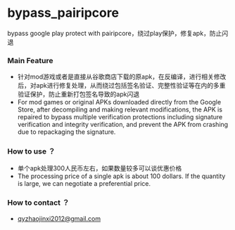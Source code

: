 # bypass_pairipcore
bypass google play protect with pairipcore，绕过play保护，修复apk，防止闪退

### Main Feature

* 针对mod游戏或者是直接从谷歌商店下载的原apk，在反编译，进行相关修改后，对apk进行修复处理，从而绕过包括签名验证、完整性验证等在内的多重验证保护，防止重新打包签名导致的apk闪退
* For mod games or original APKs downloaded directly from the Google Store, after decompiling and making relevant modifications, the APK is repaired to bypass multiple verification protections including signature verification and integrity verification, and prevent the APK from crashing due to repackaging the signature.

### How to use ？

* 单个apk处理300人民币左右，如果数量较多可以谈优惠价格
* The processing price of a single apk is about 100 dollars. If the quantity is large, we can negotiate a preferential price.

### How to contact ？

* qyzhaojinxi2012@gmail.com
